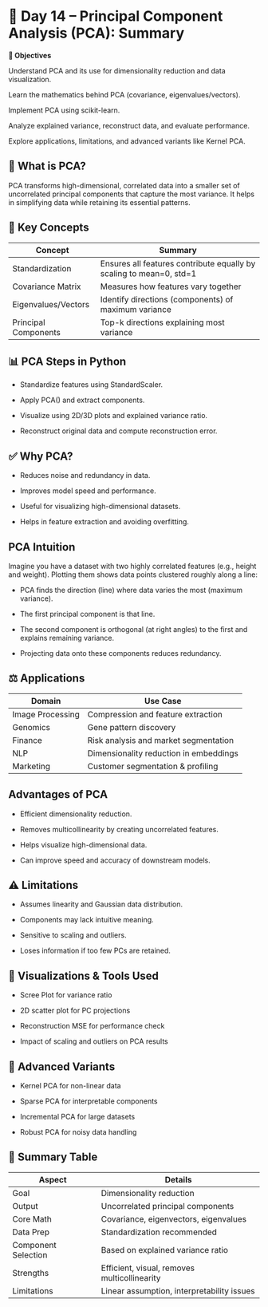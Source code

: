 # 📅 Day 14 – Principal Component Analysis (PCA): Summary

**🎯 Objectives**

Understand PCA and its use for dimensionality reduction and data visualization.

Learn the mathematics behind PCA (covariance, eigenvalues/vectors).

Implement PCA using scikit-learn.

Analyze explained variance, reconstruct data, and evaluate performance.

Explore applications, limitations, and advanced variants like Kernel PCA.

## 🧠 What is PCA?

PCA transforms high-dimensional, correlated data into a smaller set of uncorrelated principal components that capture the most variance. It helps in simplifying data while retaining its essential patterns.

## 🔧 Key Concepts

| Concept              | Summary                                                             |
| -------------------- | ------------------------------------------------------------------- |
| Standardization      | Ensures all features contribute equally by scaling to mean=0, std=1 |
| Covariance Matrix    | Measures how features vary together                                 |
| Eigenvalues/Vectors  | Identify directions (components) of maximum variance                |
| Principal Components | Top-k directions explaining most variance                           |

## 📊 PCA Steps in Python

- Standardize features using StandardScaler.

- Apply PCA() and extract components.

- Visualize using 2D/3D plots and explained variance ratio.

- Reconstruct original data and compute reconstruction error.

## ✅ Why PCA?

- Reduces noise and redundancy in data.

- Improves model speed and performance.

- Useful for visualizing high-dimensional datasets.

- Helps in feature extraction and avoiding overfitting.

## PCA Intuition

Imagine you have a dataset with two highly correlated features (e.g., height and weight). Plotting them shows data points clustered roughly along a line:

- PCA finds the direction (line) where data varies the most (maximum variance).

- The first principal component is that line.

- The second component is orthogonal (at right angles) to the first and explains remaining variance.

- Projecting data onto these components reduces redundancy.

## ⚖️ Applications

| Domain           | Use Case                               |
| ---------------- | -------------------------------------- |
| Image Processing | Compression and feature extraction     |
| Genomics         | Gene pattern discovery                 |
| Finance          | Risk analysis and market segmentation  |
| NLP              | Dimensionality reduction in embeddings |
| Marketing        | Customer segmentation & profiling      |

## Advantages of PCA

- Efficient dimensionality reduction.

- Removes multicollinearity by creating uncorrelated features.

- Helps visualize high-dimensional data.

- Can improve speed and accuracy of downstream models.

## ⚠️ Limitations

- Assumes linearity and Gaussian data distribution.

- Components may lack intuitive meaning.

- Sensitive to scaling and outliers.

- Loses information if too few PCs are retained.

## 📌 Visualizations & Tools Used

- Scree Plot for variance ratio

- 2D scatter plot for PC projections

- Reconstruction MSE for performance check

- Impact of scaling and outliers on PCA results

## 🧠 Advanced Variants

- Kernel PCA for non-linear data

- Sparse PCA for interpretable components

- Incremental PCA for large datasets

- Robust PCA for noisy data handling

## 📝 Summary Table

| Aspect              | Details                                      |
| ------------------- | -------------------------------------------- |
| Goal                | Dimensionality reduction                     |
| Output              | Uncorrelated principal components            |
| Core Math           | Covariance, eigenvectors, eigenvalues        |
| Data Prep           | Standardization recommended                  |
| Component Selection | Based on explained variance ratio            |
| Strengths           | Efficient, visual, removes multicollinearity |
| Limitations         | Linear assumption, interpretability issues   |


